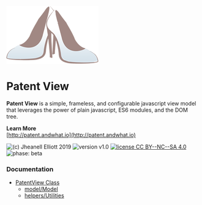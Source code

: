 ![PatentView](/src/assets/shoe_github.png)
# Patent View
**Patent View** is a simple, frameless, and configurable javascript view model that leverages the power of plain javascript, ES6 modules, and the DOM tree.

**Learn More**<br>
[http://patent.andwhat.io](http://patent.andwhat.io)

![(c) Jheanell Elliott 2019](https://img.shields.io/badge/copyright-Jheanell%20Elliott%202019-lightgrey.svg) ![version v1.0](https://img.shields.io/badge/version-v1.0-informational.svg) [![license CC BY--NC--SA 4.0](https://img.shields.io/badge/license-CC%20BY--NC--SA%204.0-blue.svg)](https://creativecommons.org/licenses/by-nc-sa/4.0/) ![phase: beta](https://img.shields.io/badge/phase-closed%20beta-informational.svg)

### Documentation
- [PatentView Class](/docs/patentview/app.md)
    - [model/Model](/docs/patentview/model/model.md)
    - [helpers/Utilities](/docs/helpers/utilities.md)
